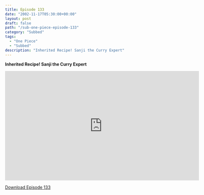 ```yaml
---
title: Episode 133
date: "2002-11-17T05:30:00+00:00"
layout: post
draft: false
path: "/sub-one-piece-episode-133"
category: "Subbed"
tags:
  - "One Piece"
  - "Subbed"
description: "Inherited Recipe! Sanji the Curry Expert"
---
```


**Inherited Recipe! Sanji the Curry Expert**

<iframe width="640" height="360" src="https://www.rapidvideo.com/e/FXQDYYCWNY" frameborder="0" marginwidth=0 marginheight=0 scrolling=no allowfullscreen></iframe>

<a href="http://ouo.io/qs/eCodkFEQ?s=https://rapidvid.to/d/https://www.rapidvideo.com/e/FXQDYYCWNY">Download Episode 133</a>
